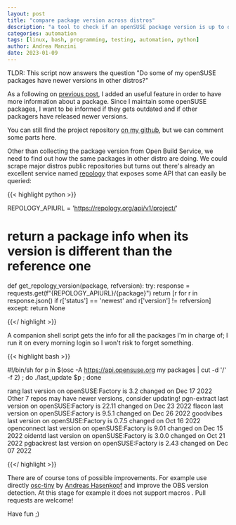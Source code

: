 ```yaml
---
layout: post
title: "compare package version across distros"
description: "a tool to check if an openSUSE package version is up to date against other distros"
categories: automation
tags: [linux, bash, programming, testing, automation, python]
author: Andrea Manzini
date: 2023-01-09
---
```


TLDR: This script now answers the question "Do some of my openSUSE packages have newer versions in other distros?"


As a following on [previous post](https://ilmanzo.github.io/post/check-last-update-on-packages/), I added an useful feature in order to have more information about a package.
Since I maintain some openSUSE packages, I want to be informed if they gets outdated and if other packagers have released newer versions.

<!--more-->

You can still find the project repository [on my github](https://github.com/ilmanzo/package_last_update), but we can comment some parts here. 

Other than collecting the package version from Open Build Service, we need to find out how the same packages in other distro are doing. We could scrape major distros public repositories but turns out there's already an excellent service named [repology](https://repology.org/) that exposes some API that can easily be queried:

{{< highlight python >}}

REPOLOGY_APIURL = 'https://repology.org/api/v1/project/'

# return a package info when its version is different than the reference one
def get_repology_version(package, refversion):
    try:
        response = requests.get(f"{REPOLOGY_APIURL}/{package}")
        return [r for r in response.json() if r['status'] == 'newest' and r['version'] != refversion]
    except:
        return None

{{</ highlight >}}

A companion shell script gets the info for all the packages I'm in charge of; I run it on every morning login so I won't risk to forget something.

{{< highlight bash >}}

#!/bin/sh
for p in $(osc -A https://api.opensuse.org my packages | cut -d '/' -f 2) ; do ./last_update $p ; done

rang last version on openSUSE:Factory is 3.2 changed on Dec 17 2022
Other 7 repos may have newer versions, consider updating!
pgn-extract last version on openSUSE:Factory is 22.11 changed on Dec 23 2022
flacon last version on openSUSE:Factory is 9.5.1 changed on Dec 26 2022
goodvibes last version on openSUSE:Factory is 0.7.5 changed on Oct 16 2022
openconnect last version on openSUSE:Factory is 9.01 changed on Dec 15 2022
oidentd last version on openSUSE:Factory is 3.0.0 changed on Oct 21 2022
pgbackrest last version on openSUSE:Factory is 2.43 changed on Dec 07 2022

{{</ highlight >}}

There are of course tons of possible improvements. For example use directly [osc-tiny](https://github.com/crazyscientist/osc-tiny) by [Andreas Hasenkopf](https://github.com/crazyscientist) and improve the OBS version detection. At this stage for example it does not support macros . Pull requests are welcome! 

Have fun ;) 

